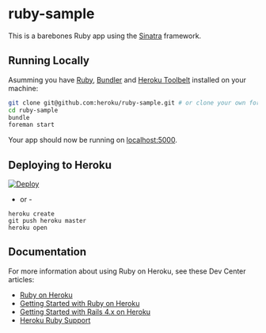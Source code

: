 # ruby-sample

This is a barebones Ruby app using the [Sinatra](http://www.sinatrarb.com) framework.

## Running Locally

Asumming you have [Ruby](https://www.ruby-lang.org), [Bundler](http://bundler.io) and [Heroku Toolbelt](https://toolbelt.heroku.com) installed on your machine:

```sh
git clone git@github.com:heroku/ruby-sample.git # or clone your own fork
cd ruby-sample
bundle
foreman start
```

Your app should now be running on [localhost:5000](http://localhost:5000/).

## Deploying to Heroku

[![Deploy](https://www.herokucdn.com/deploy/button.png)](https://heroku.com/deploy)
- or -

```
heroku create
git push heroku master
heroku open
```

## Documentation

For more information about using Ruby on Heroku, see these Dev Center articles:

- [Ruby on Heroku](https://devcenter.heroku.com/categories/ruby)
- [Getting Started with Ruby on Heroku](https://devcenter.heroku.com/articles/getting-started-with-ruby)
- [Getting Started with Rails 4.x on Heroku](https://devcenter.heroku.com/articles/getting-started-with-rails4)
- [Heroku Ruby Support](https://devcenter.heroku.com/articles/ruby-support)
